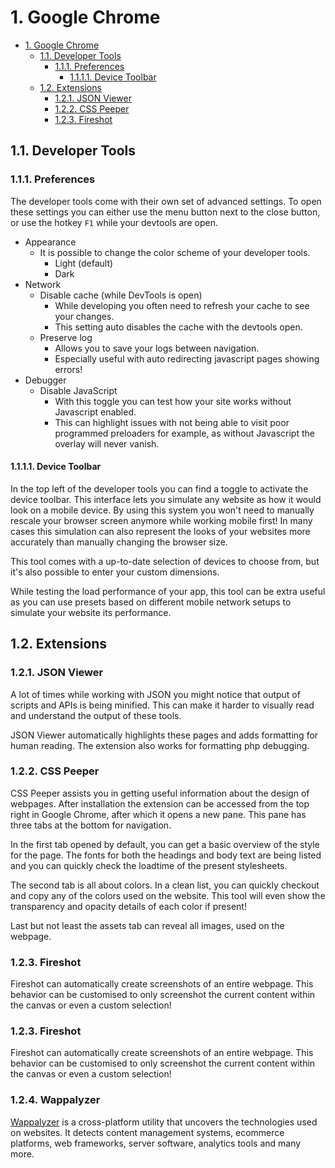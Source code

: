 # 1. Google Chrome

<!-- TOC -->

- [1. Google Chrome](#1-google-chrome)
    - [1.1. Developer Tools](#11-developer-tools)
        - [1.1.1. Preferences](#111-preferences)
            - [1.1.1.1. Device Toolbar](#1111-device-toolbar)
    - [1.2. Extensions](#12-extensions)
        - [1.2.1. JSON Viewer](#121-json-viewer)
        - [1.2.2. CSS Peeper](#122-css-peeper)
        - [1.2.3. Fireshot](#123-fireshot)

<!-- /TOC -->

## 1.1. Developer Tools

### 1.1.1. Preferences

The developer tools come with their own set of advanced settings. To open these settings you can either use the menu button next to the close button, or use the hotkey `F1` while your devtools are open.

- Appearance
  - It is possible to change the color scheme of your developer tools.
    - Light (default)
    - Dark 
- Network
  - Disable cache (while DevTools is open)
    - While developing you often need to refresh your cache to see your changes.
    - This setting auto disables the cache with the devtools open.
  - Preserve log
    - Allows you to save your logs between navigation.
    - Especially useful with auto redirecting javascript pages showing errors!
- Debugger
  - Disable JavaScript
    - With this toggle you can test how your site works without Javascript enabled.
    - This can highlight issues with not being able to visit poor programmed preloaders for example, as without Javascript the overlay will never vanish.

#### 1.1.1.1. Device Toolbar

In the top left of the developer tools you can find a toggle to activate the device toolbar. This interface lets you simulate any website as how it would look on a mobile device. By using this system you won't need to manually rescale your browser screen anymore while working mobile first! In many cases this simulation can also represent the looks of your websites more accurately than manually changing the browser size.

This tool comes with a up-to-date selection of devices to choose from, but it's also possible to enter your custom dimensions.

While testing the load performance of your app, this tool can be extra useful as you can use presets based on different mobile network setups to simulate your website its performance.

## 1.2. Extensions

### 1.2.1. JSON Viewer

A lot of times while working with JSON you might notice that output of scripts and APIs is being minified. This can make it harder to visually read and understand the output of these tools.

JSON Viewer automatically highlights these pages and adds formatting for human reading. The extension also works for formatting php debugging.

### 1.2.2. CSS Peeper

CSS Peeper assists you in getting useful information about the design of webpages. After installation the extension can be accessed from the top right in Google Chrome, after which it opens a new pane. This pane has three tabs at the bottom for navigation.

In the first tab opened by default, you can get a basic overview of the style for the page. The fonts for both the headings and body text are being listed and you can quickly check the loadtime of the present stylesheets.

The second tab is all about colors. In a clean list, you can quickly checkout and copy any of the colors used on the website. This tool will even show the transparency and opacity details of each color if present!

Last but not least the assets tab can reveal all images, used on the webpage.

### 1.2.3. Fireshot

Fireshot can automatically create screenshots of an entire webpage. This behavior can be customised to only screenshot the current content within the canvas or even a custom selection!

### 1.2.3. Fireshot

Fireshot can automatically create screenshots of an entire webpage. This behavior can be customised to only screenshot the current content within the canvas or even a custom selection!

### 1.2.4. Wappalyzer

[Wappalyzer](https://wappalyzer.com) is a cross-platform utility that uncovers the technologies used on websites. It detects content management systems, ecommerce platforms, web frameworks, server software, analytics tools and many more. 
